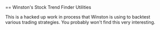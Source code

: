 == Winston's Stock Trend Finder Utilities

This is a hacked up work in process that Winston is using to backtest various trading strategies.
You probably won't find this very interesting.



